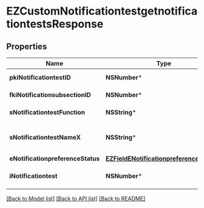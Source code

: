 # EZCustomNotificationtestgetnotificationtestsResponse

## Properties
Name | Type | Description | Notes
------------ | ------------- | ------------- | -------------
**pkiNotificationtestID** | **NSNumber*** | The unique ID of the Notificationtest | 
**fkiNotificationsubsectionID** | **NSNumber*** | The unique ID of the Notificationsubsection | 
**sNotificationtestFunction** | **NSString*** | The function name of the Notificationtest | 
**sNotificationtestNameX** | **NSString*** | The name of the Notificationtest in the language of the requester | 
**eNotificationpreferenceStatus** | [**EZFieldENotificationpreferenceStatus***](EZFieldENotificationpreferenceStatus.md) |  | 
**iNotificationtest** | **NSNumber*** | The number of elements returned by the Notificationtest | 

[[Back to Model list]](../README.md#documentation-for-models) [[Back to API list]](../README.md#documentation-for-api-endpoints) [[Back to README]](../README.md)


